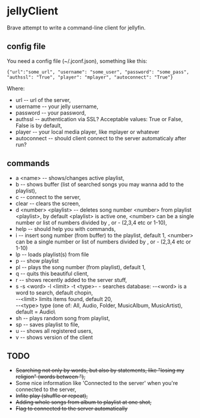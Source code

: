 # jellyClient
Brave attempt to write a command-line client for jellyfin.

## config file
You need a config file (~/.jconf.json), something like this:

~~~
{"url":"some_url", "username": "some_user", "password": "some_pass", "authssl": "True", "player": "mplayer", "autoconnect": "True"}
~~~
Where:
* url -- url of the server,
* username -- your jelly username,
* password -- your password,
* authssl -- authentication via SSL? Acceptable values: True or False, False is by default,
* player -- your local media player, like mplayer or whatever
* autoconnect -- should client connect to the server automaticaly after run?

## commands
* a \<name\> -- shows/changes active playlist,
* b -- shows buffer (list of searched songs you may wanna add to the playlist),
* c -- connect to the server,
* clear -- clears the screen,
* d \<number\> \<playlist\> -- deletes song number \<number\> from playlist \<playlist\>, by default
  \<playlist\> is active one, \<number\> can be a single number or list of numbers divided by , or - (2,3,4 etc or 1-10),
* help -- should help you with commands,
* i <number> -- insert song number <number> (from buffer) to the playlist, default 1, \<number\> can
  be a single number or list of numbers divided by , or - (2,3,4 etc or 1-10)
* lp -- loads playlist(s) from file
* p -- show playlist
* pl <number> -- plays the song number <number> (from playlist), default 1,
* q -- quits this beautiful client,
* r -- shows recently added to the server stuff,
* s -s \<word\> -l \<limit\> -t \<type\>- - searches database:
--\<word\> is a word to search, default chopin,\
--\<limit\> limits items found, default 20, \
--\<type\> type (one of: All, Audio, Folder, MusicAlbum, MusicArtist), default = Audio\
* sh -- plays random song from playlist,
* sp -- saves playlist to file,
* u -- shows all registered users,
* v -- shows version of the client

## TODO
* ~~Searching not only by words, but also by statements, like "losing my religion" (words between "),~~
* Some nice information like 'Connected to the server' when you're connected to the server,
* ~~Infite play (shuffle or repeat),~~
* ~~Adding whole songs from album to playlist at one shot,~~
* ~~Flag to connected to the server automatically~~

